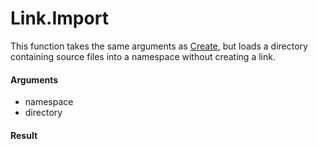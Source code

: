 # Link.Import

This function takes the same arguments as [Create](Link.Create.md), but loads a directory containing source files into a namespace without creating a link.

#### Arguments

- namespace
- directory

#### Result